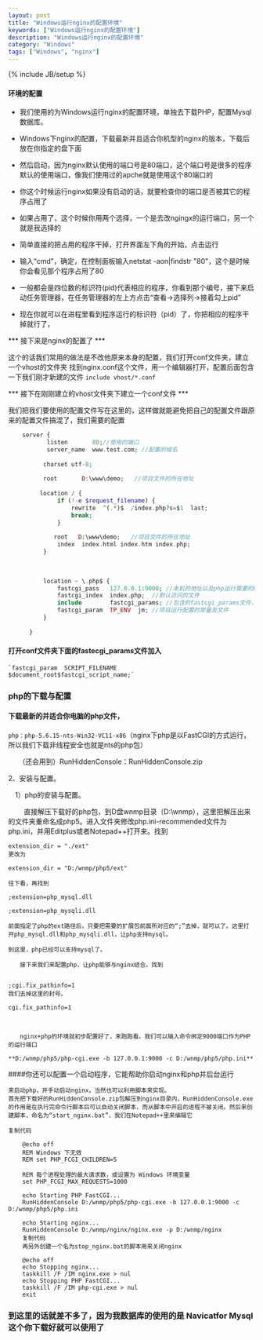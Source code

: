 ```yaml
---
layout: post
title: "Windows运行nginx的配置环境"
keywords: ["Windows运行nginx的配置环境"]
description: "Windows运行nginx的配置环境"
category: "Windows"
tags: ["Windows", "nginx"]
---
```

{% include JB/setup %}

#### 环境的配置

* 我们使用的为Windows运行nginx的配置环境，单独去下载PHP，配置Mysql数据库。

* Windows下nginx的配置，下载最新并且适合你机型的nginx的版本，下载后放在你指定的盘下面
* 然后启动，因为nginx默认使用的端口号是80端口，这个端口号是很多的程序默认的使用端口，像我们使用过的apche就是使用这个80端口的
* 你这个时候运行nginx如果没有启动的话，就要检查你的端口是否被其它的程序占用了
* 如果占用了，这个时候你用两个选择，一个是去改ngingx的运行端口，另一个就是我选择的
* 简单直接的把占用的程序干掉，打开界面左下角的开始，点击运行
* 输入“cmd”，确定，在控制面板输入netstat -aon|findstr "80"，这个是时候你会看见那个程序占用了80
* 一般都会是四位数的标识符(pid)代表相应的程序，你看到那个编号，接下来启动任务管理器，在任务管理器的左上方点击“查看->选择列->接着勾上pid”
* 现在你就可以在进程里看到程序运行的标识符（pid）了，你把相应的程序干掉就行了，

*** 接下来是nginx的配置了 *** 

这个的话我们常用的做法是不改他原来本身的配置，我们打开conf文件夹，建立一个vhost的文件夹
找到nginx.conf这个文件，用一个编辑器打开，配置后面包含一下我们刚才新建的文件
    `include vhost/*.conf`

*** 接下在刚刚建立的vhost文件夹下建立一个conf文件 ***

我们把我们要使用的配置文件写在这里的，这样做就能避免把自己的配置文件跟原来的配置文件搞混了，我们需要的配置

```php
    server {
           listen       80;//使用的端口
           server_name  www.test.com; //配置的域名
  
          charset utf-8;
   
          root       D:\www\demo;   //项目文件的所在地址                                                                       
   
         location / {
              if (!-e $request_filename) {
                  rewrite  ^(.*)$  /index.php?s=$1  last;
                  break;
              }
              
             root   D:\www\demo;   //项目文件的所在地址
              index  index.html index.htm index.php;
          }
  
  
         
          location ~ \.php$ {
              fastcgi_pass   127.0.0.1:9000; //本机的地址以及php运行需要的9000端口
              fastcgi_index  index.php;  //默认访问的文件
              include        fastcgi_params; //包含的fastcgi_params文件，因为接下来我们还需要配置
              fastcgi_param  TP_ENV  jm; //项目运行配置的常量及文件
          }
  
      }
```
      
####  打开conf文件夹下面的fastecgi_params文件加入

    `fastcgi_param  SCRIPT_FILENAME    $document_root$fastcgi_script_name;`

###  php的下载与配置

####  下载最新的并适合你电脑的php文件，

   ` php：php-5.6.15-nts-Win32-VC11-x86 `（nginx下php是以FastCGI的方式运行，所以我们下载非线程安全也就是nts的php包）

　　（还会用到）RunHiddenConsole：RunHiddenConsole.zip

2、安装与配置。

　1）php的安装与配置。

　　 直接解压下载好的php包，到D盘wnmp目录（D:\wnmp），这里把解压出来的文件夹重命名成php5。进入文件夹修改php.ini-recommended文件为php.ini，并用Editplus或者Notepad++打开来。找到

    extension_dir = "./ext"
	更改为
	
	extension_dir = "D:/wnmp/php5/ext"
	
	往下看，再找到
	
	;extension=php_mysql.dll
	
	;extension=php_mysqli.dll
	
	前面指定了php的ext路径后，只要把需要的扩展包前面所对应的“;”去掉，就可以了。这里打开php_mysql.dll和php_mysqli.dll，让php支持mysql。
	
	到这里，php已经可以支持mysql了。
	
	　　接下来我们来配置php，让php能够与nginx结合。找到
	
	
	;cgi.fix_pathinfo=1
	我们去掉这里的封号。
	
	cgi.fix_pathinfo=1
	
	
	
	　　nginx+php的环境就初步配置好了，来跑跑看。我们可以输入命令绑定9000端口作为PHP的运行端口 
	
    **D:/wnmp/php5/php-cgi.exe -b 127.0.0.1:9000 -c D:/wnmp/php5/php.ini**
	
	
####你还可以配置一个启动程序，它能帮助你启动nginx和php并后台运行

    来启动php，并手动启动nginx，当然也可以利用脚本来实现。
    首先把下载好的RunHiddenConsole.zip包解压到nginx目录内，RunHiddenConsole.exe的作用是在执行完命令行脚本后可以自动关闭脚本，而从脚本中开启的进程不被关闭。然后来创建脚本，命名为“start_nginx.bat”，我们在Notepad++里来编辑它
	
	复制代码
```
	@echo off
	REM Windows 下无效
	REM set PHP_FCGI_CHILDREN=5
	
	REM 每个进程处理的最大请求数，或设置为 Windows 环境变量
	set PHP_FCGI_MAX_REQUESTS=1000
	 
	echo Starting PHP FastCGI...
	RunHiddenConsole D:/wnmp/php5/php-cgi.exe -b 127.0.0.1:9000 -c D:/wnmp/php5/php.ini
	 
	echo Starting nginx...
	RunHiddenConsole D:/wnmp/nginx/nginx.exe -p D:/wnmp/nginx
	复制代码
	再另外创建一个名为stop_nginx.bat的脚本用来关闭nginx
	
	@echo off
	echo Stopping nginx...  
	taskkill /F /IM nginx.exe > nul
	echo Stopping PHP FastCGI...
	taskkill /F /IM php-cgi.exe > nul
	exit 
```

### 到这里的话就差不多了，因为我数据库的使用的是 Navicatfor Mysql 这个你下载好就可以使用了

	    


	
	